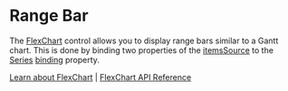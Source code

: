 Range Bar
=========

The [FlexChart](https://www.grapecity.com/wijmo/api/classes/wijmo_chart.flexchart.html) control allows you to display range bars similar to a Gantt chart. This is done by binding two properties of the [itemsSource](https://www.grapecity.com/wijmo/api/classes/wijmo_chart.flexchart.html#itemssource) to the [Series](https://www.grapecity.com/wijmo/api/classes/wijmo_chart.series.html) [binding](https://www.grapecity.com/wijmo/api/classes/wijmo_chart.series.html#binding) property.

[Learn about FlexChart](https://www.grapecity.com/wijmo-flexchart) | [FlexChart API Reference](https://www.grapecity.com/wijmo/api/classes/wijmo_chart.flexchart.html)